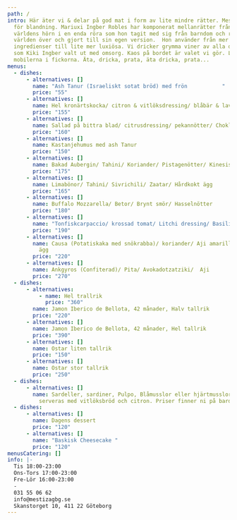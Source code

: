 ```yaml
---
path: /
intro: Här äter vi & delar på god mat i form av lite mindre rätter. Mestiza står
  för blandning. Mariuxi Ingber Robles har komponerat mellanrätter från alla
  världens hörn i en enda röra som hon tagit med sig från barndom och resor
  världen över och gjort till sin egen version.  Hon använder från mer enkla
  ingredienser till lite mer luxiösa. Vi dricker grymma viner av alla dess slag,
  som Kiki Ingber valt ut med omsorg. Kaos på bordet är valet vi gör. Lämna
  mobilerna i fickorna. Äta, dricka, prata, äta dricka, prata...
menus:
  - dishes:
      - alternatives: []
        name: "Ash Tanur (Israeliskt sotat bröd) med frön           "
        price: "55"
      - alternatives: []
        name: Hel kronärtskocka/ citron & vitlöksdressing/ blåbär & lavendelmajo
        price: "155"
      - alternatives: []
        name: Sallad på bittra blad/ citrusdressing/ pekannötter/ Chokladapesin
        price: "160"
      - alternatives: []
        name: Kastanjehumus med ash Tanur
        price: "150"
      - alternatives: []
        name: Bakad Aubergin/ Tahini/ Koriander/ Pistagenötter/ Kinesisk Chili
        price: "175"
      - alternatives: []
        name: Limabönor/ Tahini/ Sivrichili/ Zaatar/ Hårdkokt ägg
        price: "165"
      - alternatives: []
        name: Buffalo Mozzarella/ Betor/ Brynt smör/ Hasselnötter
        price: "180"
      - alternatives: []
        name: "Tonfiskcarpaccio/ krossad tomat/ Litchi dressing/ Basilikaolja/ Oliver "
        price: "190"
      - alternatives: []
        name: Causa (Potatiskaka med snökrabba)/ koriander/ Aji amarillomajo/ pocherat
          ägg
        price: "220"
      - alternatives: []
        name: Ankgyros (Confiterad)/ Pita/ Avokadotzatziki/  Aji
        price: "270"
  - dishes:
      - alternatives:
          - name: Hel trallrik
            price: "360"
        name: Jamon Iberico de Bellota, 42 månader, Halv tallrik
        price: "220"
      - alternatives: []
        name: Jamon Iberico de Bellota, 42 månader, Hel tallrik
        price: "390"
      - alternatives: []
        name: Ostar liten tallrik
        price: "150"
      - alternatives: []
        name: Ostar stor tallrik
        price: "250"
  - dishes:
      - alternatives: []
        name: Sardeller, sardiner, Pulpo, Blåmusslor eller hjärtmusslor mm. i konserver,
          serveras med vitlöksbröd och citron. Priser finner ni på bardisken.
  - dishes:
      - alternatives: []
        name: Dagens dessert
        price: "120"
      - alternatives: []
        name: "Baskisk Cheesecake "
        price: "120"
menusCatering: []
info: |-
  Tis 18:00-23:00
  Ons-Tors 17:00-23:00
  Fre-Lör 16:00-23:00 
  -
  031 55 06 62
  info@mestizagbg.se
  Skanstorget 10, 411 22 Göteborg
---
```

